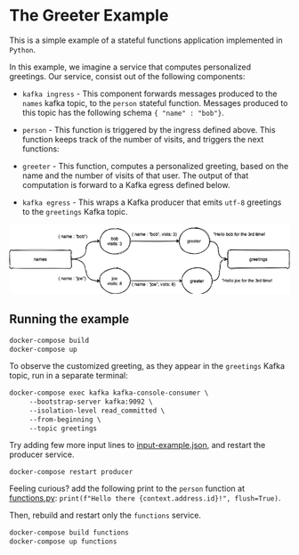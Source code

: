 # The Greeter Example

This is a simple example of a stateful functions application implemented in `Python`.

In this example, we imagine a service that computes personalized greetings. 
Our service, consist out of the following components:

* `kafka ingress` - This component forwards messages produced to the `names` kafka topic,
to the `person` stateful function. Messages produced to this topic has the following 
schema `{ "name" : "bob"}`.

* `person` - This function is triggered by the ingress defined above.
This function keeps track of the number of visits, and triggers the next functions:

* `greeter` - This function, computes a personalized greeting, based on the name and the number
of visits of that user. The output of that computation is forward to a Kafka egress defined below.
 
* `kafka egress` - This wraps a Kafka producer that emits `utf-8` greetings to the `greetings` Kafka topic.


![Flow](arch.png "Flow")

## Running the example

```
docker-compose build
docker-compose up
```

To observe the customized greeting, as they appear in the `greetings` Kafka topic, run in a separate terminal:

```
docker-compose exec kafka kafka-console-consumer \
     --bootstrap-server kafka:9092 \
     --isolation-level read_committed \
     --from-beginning \
     --topic greetings
```

Try adding few more input lines to [input-example.json](input-example.json), and restart
the producer service.

```
docker-compose restart producer
``` 

Feeling curious? add the following print to the `person` function at [functions.py](functions.py):
```print(f"Hello there {context.address.id}!", flush=True)```.

Then, rebuild and restart only the `functions` service.

```
docker-compose build functions
docker-compose up functions
```
